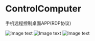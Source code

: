 # ControlComputer
手机远程控制桌面APP(RDP协议)


![Image text](https://raw.githubusercontent.com/ganxinxin/ControlComputer/master/img-folder/001.png)
![Image text](https://raw.githubusercontent.com/ganxinxin/ControlComputer/master/img-folder/004.png)
![Image text](https://raw.githubusercontent.com/ganxinxin/ControlComputer/master/img-folder/005.png)
